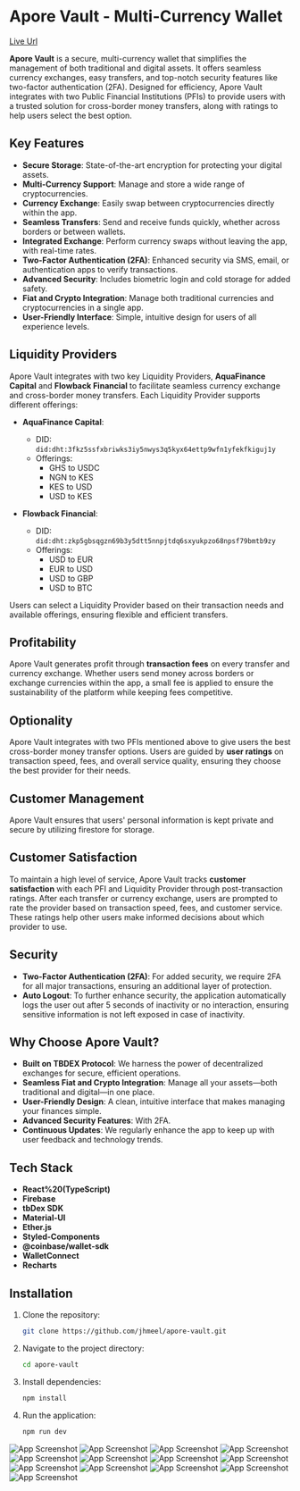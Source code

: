 # Apore Vault - Multi-Currency Wallet

[Live Url](https://apore-vault.web.app/)

**Apore Vault** is a  secure, multi-currency wallet that simplifies the management of both traditional and digital assets. It offers seamless currency exchanges, easy transfers, and top-notch security features like two-factor authentication (2FA). Designed for efficiency, Apore Vault integrates with two Public Financial Institutions (PFIs) to provide users with a trusted solution for cross-border money transfers, along with ratings to help users select the best option.

## Key Features

- **Secure Storage**: State-of-the-art encryption for protecting your digital assets.
- **Multi-Currency Support**: Manage and store a wide range of cryptocurrencies.
- **Currency Exchange**: Easily swap between cryptocurrencies directly within the app.
- **Seamless Transfers**: Send and receive funds quickly, whether across borders or between wallets.
- **Integrated Exchange**: Perform currency swaps without leaving the app, with real-time rates.
- **Two-Factor Authentication (2FA)**: Enhanced security via SMS, email, or authentication apps to verify transactions.
- **Advanced Security**: Includes biometric login and cold storage for added safety.
- **Fiat and Crypto Integration**: Manage both traditional currencies and cryptocurrencies in a single app.
- **User-Friendly Interface**: Simple, intuitive design for users of all experience levels.

## Liquidity Providers

Apore Vault integrates with two key Liquidity Providers, **AquaFinance Capital** and **Flowback Financial** to facilitate seamless currency exchange and cross-border money transfers. Each Liquidity Provider supports different offerings:

- **AquaFinance Capital**:
  - DID: `did:dht:3fkz5ssfxbriwks3iy5nwys3q5kyx64ettp9wfn1yfekfkiguj1y`
  - Offerings:
    - GHS to USDC
    - NGN to KES
    - KES to USD
    - USD to KES

- **Flowback Financial**:
  - DID: `did:dht:zkp5gbsqgzn69b3y5dtt5nnpjtdq6sxyukpzo68npsf79bmtb9zy`
  - Offerings:
    - USD to EUR
    - EUR to USD
    - USD to GBP
    - USD to BTC

Users can select a Liquidity Provider based on their transaction needs and available offerings, ensuring flexible and efficient transfers.

## Profitability

Apore Vault generates profit through **transaction fees** on every transfer and currency exchange. Whether users send money across borders or exchange currencies within the app, a small fee is applied to ensure the sustainability of the platform while keeping fees competitive.

## Optionality

Apore Vault integrates with two PFIs mentioned above to give users the best cross-border money transfer options. Users are guided by **user ratings** on transaction speed, fees, and overall service quality, ensuring they choose the best provider for their needs.

## Customer Management
 Apore Vault ensures that users' personal information is kept private and secure by utilizing firestore for storage.

## Customer Satisfaction

To maintain a high level of service, Apore Vault tracks **customer satisfaction** with each PFI and Liquidity Provider through post-transaction ratings. After each transfer or currency exchange, users are prompted to rate the provider based on transaction speed, fees, and customer service. These ratings help other users make informed decisions about which provider to use.

## Security

- **Two-Factor Authentication (2FA)**: For added security, we require 2FA for all major transactions, ensuring an additional layer of protection.
- **Auto Logout**: To further enhance security, the application automatically logs the user out after 5 seconds of inactivity or no interaction, ensuring sensitive information is not left exposed in case of inactivity.


## Why Choose Apore Vault?

- **Built on TBDEX Protocol**: We harness the power of decentralized exchanges for secure, efficient operations.
- **Seamless Fiat and Crypto Integration**: Manage all your assets—both traditional and digital—in one place.
- **User-Friendly Design**: A clean, intuitive interface that makes managing your finances simple.
- **Advanced Security Features**: With 2FA.
- **Continuous Updates**: We regularly enhance the app to keep up with user feedback and technology trends.

## Tech Stack

- **React%20(TypeScript)**
- **Firebase**
- **tbDex SDK**
- **Material-UI**
- **Ether.js**
- **Styled-Components**
- **@coinbase/wallet-sdk**
- **WalletConnect**
- **Recharts**

## Installation

1. Clone the repository:
   ```bash
   git clone https://github.com/jhmeel/apore-vault.git
   ```
2. Navigate to the project directory:
   ```bash
   cd apore-vault
   ```
3. Install dependencies:
   ```bash
   npm install
   ```
4. Run the application:
   ```bash
   npm run dev
   ```


![App Screenshot](./public/Screenshot%20(240).png)
![App Screenshot](./public/Screenshot%20(241).png)
![App Screenshot](./public/Screenshot%20(242).png)
![App Screenshot](./public/Screenshot%20(243).png)
![App Screenshot](./public/Screenshot%20(244).png)
![App Screenshot](./public/Screenshot%20(245).png)
![App Screenshot](./public/Screenshot%20(246).png)
![App Screenshot](./public/Screenshot%20(247).png)
![App Screenshot](./public/Screenshot%20(249).png)
![App Screenshot](./public/Screenshot%20(251).png)
![App Screenshot](./public/Screenshot%20(253).png)
![App Screenshot](./public/Screenshot%20(254).png)
![App Screenshot](./public/Screenshot%20(255).png)


